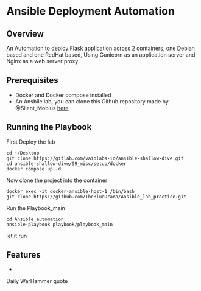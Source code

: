 # Ansible Deployment Automation


## Overview

An Automation to deploy Flask application across 2 containers, one Debian based and one RedHat based, Using Gunicorn as an application server and Nginx as a web server proxy

## Prerequisites

- Docker and Docker compose installed 
- An Ansbile lab, you can clone this Github repository made by @Silent_Mobius [here](https://gitlab.com/vaiolabs-io/ansible-shallow-dive)


## Running the Playbook

First Deploy the lab 

```
cd ~/Desktop
git clone https://gitlab.com/vaiolabs-io/ansible-shallow-dive.git
cd ansible-shallow-dive/99_misc/setup/docker
docker compose up -d

```
Now clone the project into the container

```
docker exec -it docker-ansible-host-1 /bin/bash
git clone https://github.com/TheBlueDrara/Ansible_lab_practice.git

```
Run the Playbook_main

```
cd Ansible_automation
ansible-playbook playbook/playbook_main
```

let it run

## Features

- 


Daily WarHammer quote

```
```